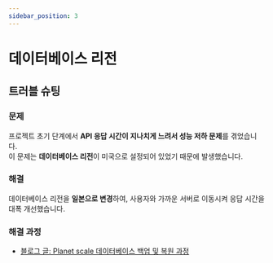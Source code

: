```yaml
---
sidebar_position: 3
---
```


# 데이터베이스 리전

## 트러블 슈팅

### 문제

프로젝트 초기 단계에서 **API 응답 시간이 지나치게 느려서 성능 저하 문제**를 겪었습니다.<br/>
이 문제는 **데이터베이스 리전**이 미국으로 설정되어 있었기 때문에 발생했습니다.

### 해결

데이터베이스 리전을 **일본으로 변경**하여, 사용자와 가까운 서버로 이동시켜 응답 시간을 대폭 개선했습니다.

### 해결 과정

- [블로그 글: Planet scale 데이터베이스 백업 및 복원 과정](https://velog.io/@rachel28/Planet-scale-%EB%B0%B1%EC%97%85%EA%B3%BC-%EB%B3%B5%EC%9B%90%ED%95%98%EA%B8%B0)

